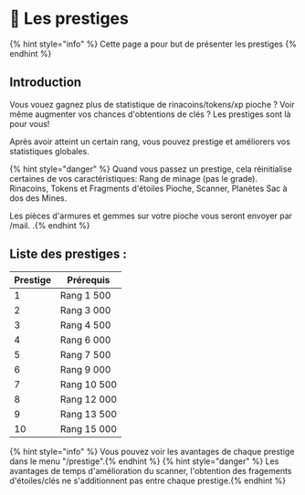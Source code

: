 # 💎​ Les prestiges
{% hint style="info" %}
Cette page a pour but de présenter les prestiges {% endhint %}

## Introduction
Vous vouez gagnez plus de statistique de rinacoins/tokens/xp pioche ? Voir même augmenter vos chances d'obtentions de clés ?
Les prestiges sont là pour vous!

Après avoir atteint un certain rang, vous pouvez prestige et améliorers vos statistiques globales.

{% hint style="danger" %} &#x20; Quand vous passez un prestige, cela réinitialise certaines de vos caractéristiques:
Rang de minage (pas le grade).
Rinacoins, Tokens et Fragments d'étoiles
Pioche, Scanner, Planètes
Sac à dos des Mines.

Les pièces d'armures et gemmes sur votre pioche vous seront envoyer par /mail.
.{% endhint %}

## Liste des prestiges :


| Prestige  | Prérequis |
| --------- | ----------|
| 1 | Rang 1 500 |
| 2 | Rang 3 000 |
| 3 | Rang 4 500|
| 4 | Rang 6 000|
| 5 | Rang 7 500|
| 6 | Rang 9 000|
| 7 | Rang 10 500|
| 8 | Rang 12 000|
| 9 | Rang 13 500|
| 10 | Rang 15 000|

{% hint style="info" %} Vous pouvez voir les avantages de chaque prestige dans le menu "/prestige".{% endhint %}
{% hint style="danger" %} &#x20; Les avantages de temps d'amélioration du scanner, l'obtention des fragements d'étoiles/clés ne s'additionnent pas entre chaque prestige.{% endhint %}
